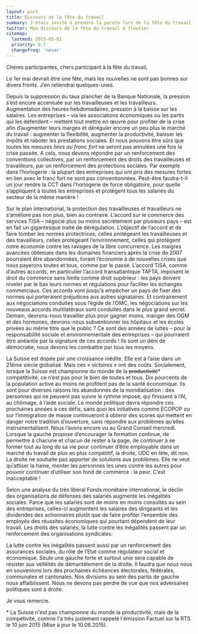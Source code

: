 ```yaml
---
layout: post
title: Discours de la fête du travail
summary: J'étais invité à prendre la parole lors de la fête du travail à Fleurier. Merci aux vallonniers pour l'accueil et la paella !
twitter: Mon discours de la fête du travail à fleurier
sitemap:
  lastmod: 2015-05-01
  priority: 0.7
  changefreq: 'never'
---
```


Chères participantes, chers participant à la fête du travail,

Le 1er mai devrait être une fête, mais les nouvelles ne sont pas bonnes sur divers fronts. J’en retiendrai quelques-unes.

Depuis la suppression du taux plancher de la Banque Nationale, la pression s’est encore accentuée sur les travailleuses et les travailleurs. Augmentation des heures hebdomadaires, pression à la baisse sur les salaires. 
Les entreprises – via les associations économiques ou les partis qui les défendent – mettent tout mettre en œuvre pour profiter de la crise afin d’augmenter leurs marges et déréguler encore un peu plus le marché du 
travail : augmenter la flexibilité, augmenter la productivité, baisser les impôts et raboter les prestations sociales. Et nous pouvons être sûrs que toutes les mesures *liées au franc fort* ne seront pas 
annulées une fois la crise passée. A cela, nous devons répondre par un renforcement des conventions collectives, par un renforcement des droits des travailleuses et travailleurs, par un renforcement des protections sociales. 
Par exemple dans l’horlogerie : la plupart des entreprises qui ont pris des mesures fortes en lien avec le franc fort ne sont pas conventionnées. Peut-être faudra-t-il un jour rendre la CCT dans l’horlogerie de force obligatoire, 
pour quelle s’appliquent à toutes les entreprises et protègent tous les salariés du secteur de la même manière !

Sur le plan international, la protection des travailleuses et travailleurs ne s’améliore pas non plus, bien au contraire. L’accord sur le commerce des services TiSA – négocié plus ou moins secrètement par 
plusieurs pays – est en fait un gigantesque traité de dérégulation. L’objectif de l’accord et de faire tomber les normes protectrices, celles protégeant les travailleuses et des travailleurs, celles protégeant 
l’environnement, celles qui protègent notre économie contre les ravages de la libre concurrence. Les maigres avancées obtenues dans les domaines financiers après la crise de 2007 pourraient être abandonnées, livrant 
l’économie à de nouvelles crises que nous payerons toutes et tous, comme par le passé. L’accord TiSA, comme d’autres accords, en particulier l’accord transatlantique TAFTA, imposent le droit du commerce sans limite comme 
droit supérieur : les pays doivent niveler par le bas leurs normes et régulations pour faciliter les échanges commerciaux. Ces accords vont jusqu’à empêcher un pays de fixer des normes qui porteraient préjudices aux 
autres signataires. Et contrairement aux négociations conduites sous l’égide de l’OMC, les négociations sur les nouveaux accords multilatéraux sont conduites dans le plus grand secret. Demain, devrons-nous travailler 
plus pour gagner moins, manger des OGM et des hormones, devrons-nous subventionner les hôpitaux et les écoles privées au même titre que le public ? Ce sont des années de luttes – pour la responsabilité sociale et 
environnementale des entreprises – qui pourraient être anéantie par la signature de ces accords ! Ils sont un déni de démocratie, nous devons les combattre par tous les moyens.

La Suisse est dopée par une croissance inédite. Elle est à l’aise dans un 21ème siècle globalisé. Mais ces « victoires » ont des coûts. Socialement, lorsque la Suisse est championne du monde de la <strike>productivité</strike>\* compétitivité, 
ce n’est pas pour le bien de toutes et tous. Dix pourcents de la population active au moins ne profitent pas de la santé économique. Ils sont pour diverses raisons les abandonnés de la mondialisation : des personnes 
qui ne peuvent pas suivre le rythme imposé, qui finissent à l’AI, au chômage, à l’aide sociale. Le monde politique devra répondre ces prochaines années à ces défis, sans quoi les initiatives comme ECOPOP ou sur 
l’immigration de masse continueront à obtenir des scores qui mettent en danger notre tradition d’ouverture, sans répondre aux problèmes qu’elles instrumentalisent. Nous l’avons encore vu au Grand Conseil mercredi. 
Lorsque la gauche propose d’encourager la formation continue, de permettre à chacune et chacun de rester à la page, de continuer à se former tout au long de sa vie pour continuer d’être employable dans un marché 
du travail de plus en plus compétitif, la droite, UDC en tête, dit non. La droite ne souhaite pas apporter de solutions aux problèmes. Elle ne veut qu’attiser la haine, monter les personnes les unes contre les autres pour 
pouvoir continuer d’utiliser son fond de commerce : la peur. C’est inacceptable ! 

Selon une analyse du très libéral Fonds monétaire international, le déclin des organisations de défenses des salariés augmente les inégalités sociales. Parce que les salariés sont de moins en moins consultés au sein des 
entreprises, celles-ci augmentent les salaires des dirigeants et les dividendes des actionnaires plutôt que de faire profiter l’ensemble des employés des réussites économiques qui pourtant dépendent de leur travail. 
Les droits des salariés, la lutte contre les inégalités passent par un renforcement des organisations syndicales.

La lutte contre les inégalités passent aussi par un renforcement des assurances sociales, du rôle de l’Etat comme régulateur social et économique. Seule une gauche forte et surtout unie sera capable de résister aux velléités 
de démantèlement de la droite. Il faudra que nous nous en souvenions lors des prochaines échéances électorales, fédérales, communales et cantonales. Nos divisions au sein des partis de gauche nous affaiblissent. 
Nous ne devons pas perdre de vue que nos adversaires politiques sont à droite.

Je vous remercie.

\* La Suisse n'est pas championne du monde la productivité, mais de la compétivité, comme l'a très justement rappelé l'émission Factuel sur la RTS le 10 juin 2015 (Mise à jour le 10.06.2015).